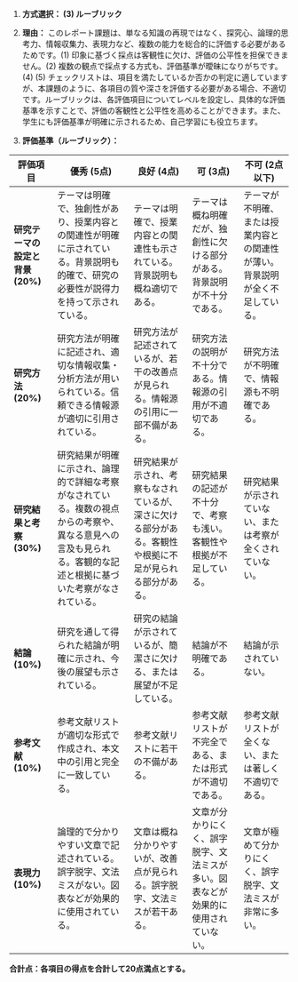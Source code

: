 1. **方式選択： (3) ルーブリック**

2. **理由：** このレポート課題は、単なる知識の再現ではなく、探究心、論理的思考力、情報収集力、表現力など、複数の能力を総合的に評価する必要があるためです。(1) 印象に基づく採点は客観性に欠け、評価の公平性を担保できません。(2) 複数の観点で採点する方式も、評価基準が曖昧になりがちです。(4) (5) チェックリストは、項目を満たしているか否かの判定に適していますが、本課題のように、各項目の質や深さを評価する必要がある場合、不適切です。ルーブリックは、各評価項目についてレベルを設定し、具体的な評価基準を示すことで、評価の客観性と公平性を高めることができます。また、学生にも評価基準が明確に示されるため、自己学習にも役立ちます。


3. **評価基準（ルーブリック）：**

| 評価項目 | 優秀 (5点) | 良好 (4点) | 可 (3点) | 不可 (2点以下) |
|---|---|---|---|---|
| **研究テーマの設定と背景 (20%)** | テーマは明確で、独創性があり、授業内容との関連性が明確に示されている。背景説明も的確で、研究の必要性が説得力を持って示されている。 | テーマは明確で、授業内容との関連性も示されている。背景説明も概ね適切である。 | テーマは概ね明確だが、独創性に欠ける部分がある。背景説明が不十分である。 | テーマが不明確、または授業内容との関連性が薄い。背景説明が全く不足している。 |
| **研究方法 (20%)** | 研究方法が明確に記述され、適切な情報収集・分析方法が用いられている。信頼できる情報源が適切に引用されている。 | 研究方法が記述されているが、若干の改善点が見られる。情報源の引用に一部不備がある。 | 研究方法の説明が不十分である。情報源の引用が不適切である。 | 研究方法が不明確で、情報源も不明確である。 |
| **研究結果と考察 (30%)** | 研究結果が明確に示され、論理的で詳細な考察がなされている。複数の視点からの考察や、異なる意見への言及も見られる。客観的な記述と根拠に基づいた考察がなされている。 | 研究結果が示され、考察もなされているが、深さに欠ける部分がある。客観性や根拠に不足が見られる部分がある。 | 研究結果の記述が不十分で、考察も浅い。客観性や根拠が不足している。 | 研究結果が示されていない、または考察が全くされていない。 |
| **結論 (10%)** | 研究を通して得られた結論が明確に示され、今後の展望も示されている。 | 研究の結論が示されているが、簡潔さに欠ける、または展望が不足している。 | 結論が不明確である。 | 結論が示されていない。 |
| **参考文献 (10%)** | 参考文献リストが適切な形式で作成され、本文中の引用と完全に一致している。 | 参考文献リストに若干の不備がある。 | 参考文献リストが不完全である、または形式が不適切である。 | 参考文献リストが全くない、または著しく不適切である。 |
| **表現力 (10%)** | 論理的で分かりやすい文章で記述されている。誤字脱字、文法ミスがない。図表などが効果的に使用されている。 | 文章は概ね分かりやすいが、改善点が見られる。誤字脱字、文法ミスが若干ある。 | 文章が分かりにくく、誤字脱字、文法ミスが多い。図表などが効果的に使用されていない。 | 文章が極めて分かりにくく、誤字脱字、文法ミスが非常に多い。 |


**合計点：各項目の得点を合計して20点満点とする。**
